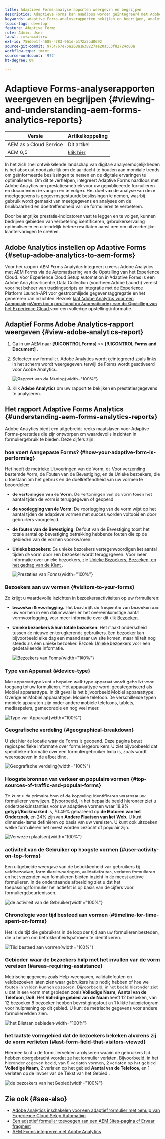 ```yaml
---
title: Adaptieve Forms-analyserapporten weergeven en begrijpen
description: Adaptieve Forms kan naadloos worden geïntegreerd met Adobe Analytics om prestatiegegevens voor gepubliceerde formulieren en documenten vast te leggen en bij te houden.
keywords: Adaptive Forms-analyserapporten bekijken en begrijpen, analyserapport over Adobe, Forms Analytics-rapport
topic-tags: develop
feature: Adaptive Forms
role: Admin, User
level: Intermediate
exl-id: 756dee1f-4685-4783-961d-b172a5bd0692
source-git-commit: 975f767e75a268a1638227ae20a533f82724c80a
workflow-type: tm+mt
source-wordcount: '972'
ht-degree: 0%

---
```


# Adaptieve Forms-analyserapporten weergeven en begrijpen {#viewing-and-understanding-aem-forms-analytics-reports}

| Versie | Artikelkoppeling |
| -------- | ---------------------------- |
| AEM as a Cloud Service | Dit artikel |
| AEM 6,5 | [ klik hier ](https://experienceleague.adobe.com/docs/experience-manager-65/forms/integrate-aem-forms-with-experience-cloud-solutions/view-understand-aem-forms-analytics-reports.html?lang=nl-NL) |

In het zich snel ontwikkelende landschap van digitale analysemogelijkheden is het absoluut noodzakelijk om de aandacht te houden aan mondiale trends om geïnformeerde beslissingen te nemen en de digitale ervaringen te optimaliseren. Om dit te verhelpen, integreert Adaptive Forms naadloos met Adobe Analytics om prestatiesmetriek voor uw gepubliceerde formulieren en documenten te vangen en te volgen. Het doel van de analyse van deze meetgegevens is gegevensgestuurde beslissingen te nemen, waarbij gebruik wordt gemaakt van meetgegevens en analyses om de bruikbaarheid en doeltreffendheid van de formulieren te verbeteren.

Door belangrijke prestatie-indicatoren vast te leggen en te volgen, kunnen bedrijven gebieden van verbetering identificeren, gebruikerservaring optimaliseren en uiteindelijk betere resultaten aansturen om uitzonderlijke klantervaringen te creëren.

## Adobe Analytics instellen op Adaptive Forms {#setup-adobe-analytics-to-aem-forms}

Voor het rapport AEM Forms Analytics integreert u eerst Adobe Analytics met AEM Forms via de Automatisering van de Opstelling van het Experience Cloud. Voor Experience Cloud Setup Automation in Adaptive Forms is een Adobe Analytics-licentie, Data Collection (voorheen Adobe Launch) vereist voor het beheer van trackingscripts en integratie met de Experience Platform Launch-API voor gestroomlijnde gegevensaggregatie en het genereren van inzichten. Bezoek [ laat Adobe Analytics voor een AanpassingsVorm toe gebruikend de Automatisering van de Opstelling van het Experience Cloud ](/help/forms/enable-adobe-analytics-adaptive-form-using-experience-cloud-setup-automation.md) voor een volledige opstellingsinformatie.

## Adaptief Forms Adobe Analytics-rapport weergeven {#view-adobe-analytics-report}

1. Ga in uw AEM naar **[!UICONTROL Forms]** >> **[!UICONTROL Forms and Document]** .
1. Selecteer uw formulier. Adobe Analytics wordt geïntegreerd zoals links in het scherm wordt weergegeven, terwijl de Forms wordt geactiveerd voor Adobe Analytics.

   ![ Rapport van de Mening ](assets/activ-aa.png){width="100%"}

1. Klik **Adobe Analytics** om uw rapport te bekijken en prestatiesgegevens te analyseren.

## Het rapport Adaptive Forms Analytics {#understanding-aem-forms-analytics-reports}

Adobe Analytics biedt een uitgebreide reeks maatstaven voor Adaptive Forms-prestaties die zijn ontworpen om waardevolle inzichten in formuliergebruik te bieden. Deze cijfers zijn:

### **hoe voert Aangepaste Forms?** {#how-your-adaptive-form-is-performing}

Het heeft de metrieke Uitvoeringen van de Vorm, de Voor verzending bestemde Vorm, de Fouten van de Bevestiging, en de Unieke bezoekers, die u toestaan om het gebruik en de doeltreffendheid van uw vormen te beoordelen:

* **de vertoningen van de Vorm**: De vertoningen van de vorm tonen het aantal tijden de vorm is teruggegeven of geopend.

* **de voorlegging van de Vorm**: De voorlegging van de vorm wijst op het aantal tijden de adaptieve vormen met succes worden voltooid en door gebruikers voorgelegd.

* **de fouten van de Bevestiging**: De fout van de Bevestiging toont het totale aantal op bevestiging betrekking hebbende fouten die op de gebieden van de vormen voorkwamen.

* **Unieke bezoekers**: De unieke bezoekers vertegenwoordigen het aantal tijden de vorm door een bezoeker wordt teruggegeven. Voor meer informatie over unieke bezoekers, zie [ Unieke Bezoekers, Bezoeken, en het gedrag van de Klant ](https://experienceleague.adobe.com/docs/analytics/components/metrics/visits.html?lang=nl-NL).

  ![ Prestaties van Forms ](assets/forms-performance.png){width="100%"}

### **Bezoekers aan uw vormen** {#visitors-to-your-forms}

Zo krijgt u waardevolle inzichten in bezoekersactiviteiten op uw formulieren:

* **bezoeken &amp; voorlegging**: Het beschrijft de frequentie van bezoeken aan uw vormen in een datumwaaier en het overeenkomstige aantal vormvoorlegging, voor meer informatie over dit klik [ Bezoeken ](https://experienceleague.adobe.com/docs/analytics/components/metrics/visits.html?lang=nl-NL).
* **Unieke bezoekers &amp; hun totale bezoeken**: Het maakt onderscheid tussen de nieuwe en terugkerende gebruikers. Een bezoeker kan bijvoorbeeld elke dag een maand naar uw site komen, maar hij telt nog steeds als één unieke bezoeker. Bezoek [ Unieke bezoekers ](https://experienceleague.adobe.com/docs/analytics/components/metrics/unique-visitors.html?lang=nl-NL) voor een gedetailleerde informatie.

  ![ Bezoekers van Forms ](assets/forms-visitors.png){width="100%"}

### **Type van Apparaat** {#device-type}

Met apparaattype kunt u bepalen welk type apparaat wordt gebruikt voor toegang tot uw formulieren. Het apparaattype wordt gecategoriseerd als Mobiel apparaattype. In dit geval is het bijvoorbeeld Mobiel apparaattype: Overige en Mobiel apparaattype: Mobiele telefoon. De verschillende typen mobiele apparaten zijn onder andere mobiele telefoons, tablets, mediaspelers, gameconsole en nog veel meer.

![ Type van Apparaat ](assets/device-type.png){width="100%"}

### **Geografische verdeling** {#geographical-breakdown}

U ziet hier de locatie waar de Forms is geopend. Deze pagina bevat regiospecifieke informatie over formuliergebruikers. U ziet bijvoorbeeld dat specifieke informatie over een formuliergebruiker India is, zoals wordt weergegeven in de afbeelding.

![ Geografische verdeling ](assets/geographical-breakdown.png){width="100%"}

### **Hoogste bronnen van verkeer en populaire vormen** {#top-sources-of-traffic-and-popular-forms}

Zo kunt u de primaire bron of de koppeling identificeren waarnaar uw formulieren verwijzen. Bijvoorbeeld, in het bepaalde beeld hieronder ziet u onderzoeksinstanties voor uw adaptieve vormen waar 18.9% **getypt/Bookmarked** is, 70.49% gebaseerd op **de Motoren van het Onderzoek**, en 24% zijn van **Andere Plaatsen van het Web**. U kunt dimensie-items definiëren op basis van uw vereisten. U kunt ook uitzoeken welke formulieren het meest worden bezocht of populair zijn.

![ Verwezen plaatsen ](assets/referred-sites.png){width="100%"}

### **activiteit van de Gebruiker op hoogste vormen** {#user-activity-on-top-forms}

Een uitgebreide weergave van de betrokkenheid van gebruikers bij veldbezoeken, formulieruitvoeringen, validatiefouten, verlaten formulieren en het verzenden van formulieren bieden inzicht in de meest actieve formulieren. In de onderstaande afbeelding ziet u dat het toepassingsformulier het actiefst is op basis van de cijfers voor formuliergebeurtenissen.

![ de activiteit van de Gebruiker ](assets/user-activity.png){width="100%"}

### **Chronologie voor tijd besteed aan vormen** {#timeline-for-time-spent-on-forms}

Het is de tijd die gebruikers in de loop der tijd aan uw formulieren besteden, die u helpen om betrokkenheidspatronen te identificeren.

![ Tijd besteed aan vormen ](assets/time-spent-on-forms.png){width="100%"}

### **Gebieden waar de bezoekers hulp met het invullen van de vorm** vereisen {#areas-requiring-assistance}

Metrische gegevens zoals Help-weergaven, validatiefouten en veldbezoeken laten zien waar gebruikers hulp nodig hebben of hoe we fouten in velden kunnen opsporen. Bijvoorbeeld, in het beeld hieronder ziet u dat in een vorm met gebieden zoals **Volledige Naam**, **Aantal van de Telefoon**, **DoB**. Het **Volledige gebied van de Naam** heeft 12 bezoeken, van 12 bezoeken 8 bezoeken hebben bevestigingsfout en 1 klikte hulppictogram voor hulpmening op dit gebied. U kunt de metrische gegevens voor andere formuliervelden zien.

![ het Bijstaan gebieden ](assets/assisting-areas.png){width="100%"}

### **het laatste vormgebied dat de bezoekers bekeken alvorens zij de vorm** verlieten {#last-form-field-that-visitors-viewed}

Hiermee kunt u de formuliervelden analyseren waarin de gebruikers tijd hebben doorgebracht voordat ze het formulier verlaten. Bijvoorbeeld, in het hieronder gegeven beeld, van 5 verlaten vormen, 2 verlaten op het gebied **Volledige Naam**, 2 verlaten op het gebied **Aantal van de Telefoon**, en 1 verlaten op de Invoer van de Tekst van het Gebied **&#x200B;**.

![ de bezoekers van het Gebied ](assets/field-visitors.png){width="100%"}

## Zie ook {#see-also}

* [Adobe Analytics inschakelen voor een adaptief formulier met behulp van Experience Cloud Setup Automation](/help/forms/enable-adobe-analytics-adaptive-form-using-experience-cloud-setup-automation.md)
* [Een adaptief formulier toevoegen aan een AEM Sites-pagina of Ervaar fragment](/help/forms/create-or-add-an-adaptive-form-to-aem-sites-page.md)
* [AEM Forms integreren met Adobe Analytics](/help/forms/integrate-aem-forms-with-adobe-analytics.md)

